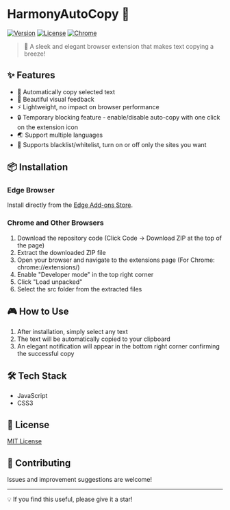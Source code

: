 # HarmonyAutoCopy 🚀

[![Version](https://img.shields.io/badge/version-1.2-blue.svg)]() 
[![License](https://img.shields.io/badge/license-MIT-green.svg)]()
[![Chrome](https://img.shields.io/badge/chrome-compatible-brightgreen.svg)]()

> 🎯 A sleek and elegant browser extension that makes text copying a breeze!

## ✨ Features

- 🔄 Automatically copy selected text
- 🎨 Beautiful visual feedback
- ⚡ Lightweight, no impact on browser performance
- 🔒 Temporary blocking feature - enable/disable auto-copy with one click on the extension icon
- 🌏 Support multiple languages
- 🚫 Supports blacklist/whitelist, turn on or off only the sites you want

## 📦 Installation

### Edge Browser

Install directly from the [Edge Add-ons Store](https://microsoftedge.microsoft.com/addons/detail/harmonyautocopy/nicjmjccokbepgflnhophhafopldbolb).

### Chrome and Other Browsers

1. Download the repository code (Click Code -> Download ZIP at the top of the page)
2. Extract the downloaded ZIP file
3. Open your browser and navigate to the extensions page (For Chrome: chrome://extensions/)
4. Enable "Developer mode" in the top right corner
5. Click "Load unpacked"
6. Select the src folder from the extracted files

## 🎮 How to Use

1. After installation, simply select any text
2. The text will be automatically copied to your clipboard
3. An elegant notification will appear in the bottom right corner confirming the successful copy

## 🛠️ Tech Stack

- JavaScript
- CSS3

## 📝 License

[MIT License](LICENSE)

## 🤝 Contributing

Issues and improvement suggestions are welcome!

---

💡 If you find this useful, please give it a star!